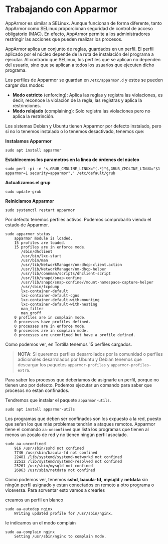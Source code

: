 # Trabajando con Apparmor

AppArmor es similar a SELinux. Aunque funcionan de forma diferente, tanto AppArmor como SELinux proporcionan seguridad de control de acceso obligatorio (MAC). En efecto, AppArmor permite a los administradores restringir las acciones que pueden realizar los procesos.

AppArmor aplica un conjunto de reglas, guardados en un perfil. El perfil aplicado por el núcleo depende de la ruta de instalación del programa a ejecutar. Al contrario que SELinux, los perfiles que se aplican no dependen del usuario, sino que se aplican a todos los usuarios que ejecuten dicho programa.

Los perfiles de Apparmor se guardan en `/etc/apparmor.d` y estos se pueden cargar dos modos:

* **Modo estricto** (enforcing): Aplica las reglas y registra las violaciones, es decir, reconoce la violación de la regla, las registras y aplica la restrinciones.
* **Modo relajado** (complaining): Solo registra las violaciones pero no aplica la restrinción. 

Los sistemas Debian y Ubuntu tienen Apparmor por defecto instalado, pero si no lo tenemos instalado o lo tenemos desactivado, tenemos que:

**Instalamos Apparmor**
~~~
sudo apt install apparmor
~~~

**Establecemos los parametros en la línea de órdenes del núcleo**
~~~
sudo perl -pi -e 's,GRUB_CMDLINE_LINUX="(.*)"$,GRUB_CMDLINE_LINUX="$1 apparmor=1 security=apparmor",' /etc/default/grub
~~~

**Actualizamos el grup**
~~~
sudo update-grub
~~~

**Reiniciamos Apparmor**
~~~
sudo systemctl restart apparmor
~~~

Por defecto tenemos perfiles activos. Podemos comprobarlo viendo el estado de Apparmor.
~~~
sudo apparmor_status
    apparmor module is loaded.
    15 profiles are loaded.
    15 profiles are in enforce mode.
       /sbin/dhclient
       /usr/bin/lxc-start
       /usr/bin/man
       /usr/lib/NetworkManager/nm-dhcp-client.action
       /usr/lib/NetworkManager/nm-dhcp-helper
       /usr/lib/connman/scripts/dhclient-script
       /usr/lib/snapd/snap-confine
       /usr/lib/snapd/snap-confine//mount-namespace-capture-helper
       /usr/sbin/tcpdump
       lxc-container-default
       lxc-container-default-cgns
       lxc-container-default-with-mounting
       lxc-container-default-with-nesting
       man_filter
       man_groff
    0 profiles are in complain mode.
    0 processes have profiles defined.
    0 processes are in enforce mode.
    0 processes are in complain mode.
    0 processes are unconfined but have a profile defined.
~~~

Como podemos ver, en Tortilla tenemos 15 perfiles cargados.

> **NOTA**: Si queremos perfiles desarrollados por la comunidad o perfiles adicionales desarrolados por Ubuntu y Debian tenemos que descargar los paquetes `apparmor-profiles` y `apparmor-profiles-extra`.

Para saber los procesos que deberiamos de asignarle un perfil, porque no tienen uno por defecto. Podemos ejecutar un comando para saber que procesos no estan confinados.

Tendremos que instalar el paquete `apparmor-utils`.
~~~
sudo apt install apparmor-utils
~~~

Los programas que deben ser confinados son los expuesto a la red, puesto que seŕan los que más problemas tendrán a ataques remotos. Apparmor tiene el comando `aa-unconfined` que lista los programas que tienen al menos un zocalo de red y no tienen ningún perfil asociado.
~~~
sudo aa-unconfined
    916 /usr/sbin/sshd not confined
    7746 /usr/sbin/bacula-fd not confined
    22481 /lib/systemd/systemd-networkd not confined
    22512 /lib/systemd/systemd-resolved not confined
    25261 /usr/sbin/mysqld not confined
    26963 /usr/sbin/netdata not confined
~~~

Como podemos ver, tenemos **sshd**, **bacula-fd**, **mysqld** y **netdata** sin ningún perfil asignado y estan conectados en remoto a otro programa o viceversa. Para sorventar esto vamos a crearles 


creamos un perfil en blanco
~~~
sudo aa-autodep nginx
    Writing updated profile for /usr/sbin/nginx.
~~~

le indicamos un el modo complain
~~~
sudo aa-complain nginx
    Setting /usr/sbin/nginx to complain mode.
~~~